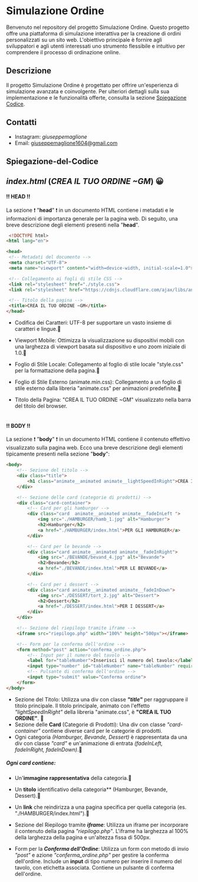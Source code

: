# Simulazione Ordine

Benvenuto nel repository del progetto Simulazione Ordine. Questo progetto offre una piattaforma di simulazione interattiva per la creazione di ordini personalizzati su un sito web. L'obiettivo principale è fornire agli sviluppatori e agli utenti interessati uno strumento flessibile e intuitivo per comprendere il processo di ordinazione online.

## Descrizione

Il progetto Simulazione Ordine è progettato per offrire un'esperienza di simulazione avanzata e coinvolgente. Per ulteriori dettagli sulla sua implementazione e le funzionalità offerte, consulta la sezione [Spiegazione Codice](#Spiegazione-del-Codice).

## Contatti
- Instagram: _giuseppemaglione_
- Email: giuseppemaglione1604@gmail.com

## Spiegazione-del-Codice


## ***index.html*** (_CREA IL TUO ORDINE ~GM_) :grinning:
#### :bangbang: HEAD :bangbang:
La sezione :heavy_exclamation_mark: "**head**" :heavy_exclamation_mark: in un documento HTML contiene i metadati e le informazioni di importanza generale per la pagina web. Di seguito, una breve descrizione degli elementi presenti nella "**head**".
     <br>
     
   ```HTML
    <!DOCTYPE html>
<html lang="en">

<head>
    <!-- Metadati del documento -->
    <meta charset="UTF-8">
    <meta name="viewport" content="width=device-width, initial-scale=1.0">

    <!-- Collegamento ai fogli di stile CSS -->
    <link rel="stylesheet" href="./style.css">
    <link rel="stylesheet" href="https://cdnjs.cloudflare.com/ajax/libs/animate.css/4.1.1/animate.min.css">

    <!-- Titolo della pagina -->
    <title>CREA IL TUO ORDINE ~GM</title>
</head>

   ``` 
* Codifica dei Caratteri: UTF-8 per supportare un vasto insieme di caratteri e lingue.:small_red_triangle:

* Viewport Mobile: Ottimizza la visualizzazione su dispositivi mobili con una larghezza di viewport basata sul dispositivo e uno zoom iniziale di 1.0.:small_red_triangle:

* Foglio di Stile Locale: Collegamento al foglio di stile locale "style.css" per la formattazione della pagina.:small_red_triangle:

* Foglio di Stile Esterno (animate.min.css): Collegamento a un foglio di stile esterno dalla libreria "animate.css" per animazioni predefinite.:small_red_triangle:

* Titolo della Pagina: "CREA IL TUO ORDINE ~GM" visualizzato nella barra del titolo del browser.
<br><br>
#### :bangbang: BODY :bangbang:
La sezione :heavy_exclamation_mark: "**body**" :heavy_exclamation_mark: in un documento HTML contiene il contenuto effettivo visualizzato sulla pagina web. Ecco una breve descrizione degli elementi tipicamente presenti nella sezione "**body**":
<br>

```HTML
<body>
    <!-- Sezione del titolo -->
    <div class="title">
        <h1 class="animate__animated animate__lightSpeedInRight">CREA IL TUO ORDINE</h1>
    </div>

    <!-- Sezione delle card (categorie di prodotti) -->
    <div class="card-container">
        <!-- Card per gli hamburger -->
        <div class="card  animate__animated animate__fadeInLeft ">
            <img src="./HAMBURGER/hamb_1.jpg" alt="Hamburger">
            <h2>Hamburger</h2>
            <a href="./HAMBURGER/index.html">PER GLI HAMBURGER</a>
        </div>

        <!-- Card per le bevande -->
        <div class="card animate__animated animate__fadeInRight">
            <img src="./BEVANDE/bevand_4.jpg" alt="Bevande">
            <h2>Bevande</h2>
            <a href="./BEVANDE/index.html">PER LE BEVANDE</a>
        </div>

        <!-- Card per i dessert -->
        <div class="card animate__animated animate__fadeInDown">
            <img src="./DESSERT/tort_2.jpg" alt="Dessert">
            <h2>Dessert</h2>
            <a href="./DESSERT/index.html">PER I DESSERT</a>
        </div>
    </div>

    <!-- Sezione del riepilogo tramite iframe -->
    <iframe src="riepilogo.php" width="100%" height="500px"></iframe>

    <!-- Form per la conferma dell'ordine -->
    <form method="post" action="conferma_ordine.php">
        <!-- Input per il numero del tavolo -->
        <label for="tableNumber">Inserisci il numero del tavolo:</label>
        <input type="number" id="tableNumber" name="tableNumber" required>
        <!-- Pulsante di conferma dell'ordine -->
        <input type="submit" value="Conferma ordine">
    </form>
</body>
   ``` 
* Sezione del Titolo: Utilizza una div con classe ***"title"*** per raggruppare il titolo principale.
Il titolo principale, animato con l'effetto *"lightSpeedInRight"* della libreria "animate.css", è **"CREA IL TUO ORDINE"**.
:small_red_triangle:
* Sezione delle **Card** (Categorie di Prodotti): Una div con classe *"card-container"* contiene diverse card per le categorie di prodotti.
* Ogni categoria *(Hamburger, Bevande, Dessert)* è rappresentata da una div con classe *"card"* e un'animazione di entrata *(fadeInLeft, fadeInRight, fadeInDown)*.:small_red_triangle:<br>
##### Ogni card contiene:
* Un'**immagine rappresentativa** della categoria.:small_red_triangle:
* Un **titolo** identificativo della categoria** (Hamburger, Bevande, Dessert).:small_red_triangle:
* Un **link** che reindirizza a una pagina specifica per quella categoria (es. "./HAMBURGER/index.html").:small_red_triangle:

* Sezione del Riepilogo tramite ***iframe***: Utilizza un iframe per incorporare il contenuto della pagina *"riepilogo.php"*.
L'iframe ha larghezza al 100% della larghezza della pagina e un'altezza fissa di 500px.

* Form per la ***Conferma dell'Ordine***: Utilizza un form con metodo di invio *"post"* e azione *"conferma_ordine.php"* per gestire la conferma dell'ordine.
Include un **input** di tipo numero per inserire il numero del tavolo, con etichetta associata.
Contiene un pulsante di conferma dell'ordine.
